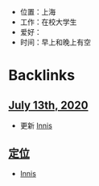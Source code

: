 - 位置：上海
- 工作：在校大学生
- 爱好：
- 时间：早上和晚上有空

# Backlinks
## [July 13th, 2020](<July 13th, 2020.md>)
- 更新 [Innis](<Innis.md>)

## [定位](<定位.md>)
- [Innis](<Innis.md>)

